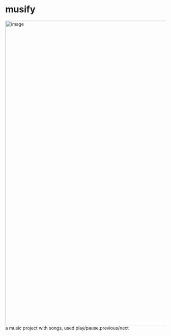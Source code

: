 # musify
<img width="1899" height="957" alt="image" src="https://github.com/user-attachments/assets/e96517fb-b126-4be7-a80e-3e434fda70dc" />
a music project with songs, used play/pause,previous/next
